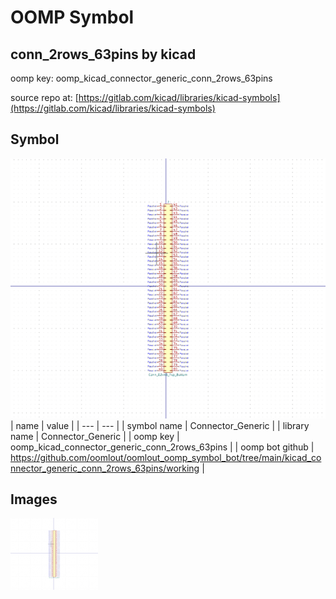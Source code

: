 # OOMP Symbol  
## conn_2rows_63pins  by kicad  
  
oomp key: oomp_kicad_connector_generic_conn_2rows_63pins  
  
source repo at: [https://gitlab.com/kicad/libraries/kicad-symbols](https://gitlab.com/kicad/libraries/kicad-symbols)  
## Symbol  
  
[![working.png](working_600.png)](working.png)  
| name | value | 
| --- | --- | 
| symbol name | Connector_Generic | 
| library name | Connector_Generic | 
| oomp key | oomp_kicad_connector_generic_conn_2rows_63pins | 
| oomp bot github | https://github.com/oomlout/oomlout_oomp_symbol_bot/tree/main/kicad_connector_generic_conn_2rows_63pins/working | 
## Images  
  
[![working.png](working_140.png)](working.png)  
